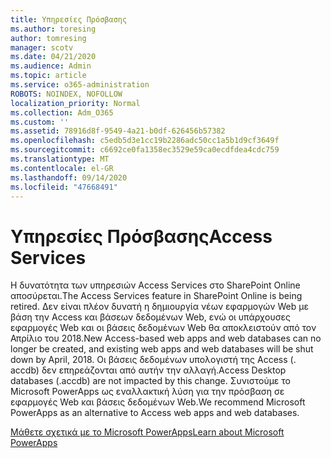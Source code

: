 ```yaml
---
title: Υπηρεσίες Πρόσβασης
ms.author: toresing
author: tomresing
manager: scotv
ms.date: 04/21/2020
ms.audience: Admin
ms.topic: article
ms.service: o365-administration
ROBOTS: NOINDEX, NOFOLLOW
localization_priority: Normal
ms.collection: Adm_O365
ms.custom: ''
ms.assetid: 78916d8f-9549-4a21-b0df-626456b57382
ms.openlocfilehash: c5edb5d3e1cc19b2286adc50cc1a5b1d9cf3649f
ms.sourcegitcommit: c6692ce0fa1358ec3529e59ca0ecdfdea4cdc759
ms.translationtype: MT
ms.contentlocale: el-GR
ms.lasthandoff: 09/14/2020
ms.locfileid: "47668491"
---
```

# <a name="access-services"></a><span data-ttu-id="2e9eb-102">Υπηρεσίες Πρόσβασης</span><span class="sxs-lookup"><span data-stu-id="2e9eb-102">Access Services</span></span>

<span data-ttu-id="2e9eb-103">Η δυνατότητα των υπηρεσιών Access Services στο SharePoint Online αποσύρεται.</span><span class="sxs-lookup"><span data-stu-id="2e9eb-103">The Access Services feature in SharePoint Online is being retired.</span></span> <span data-ttu-id="2e9eb-104">Δεν είναι πλέον δυνατή η δημιουργία νέων εφαρμογών Web με βάση την Access και βάσεων δεδομένων Web, ενώ οι υπάρχουσες εφαρμογές Web και οι βάσεις δεδομένων Web θα αποκλειστούν από τον Απρίλιο του 2018.</span><span class="sxs-lookup"><span data-stu-id="2e9eb-104">New Access-based web apps and web databases can no longer be created, and existing web apps and web databases will be shut down by April, 2018.</span></span> <span data-ttu-id="2e9eb-105">Οι βάσεις δεδομένων υπολογιστή της Access (. accdb) δεν επηρεάζονται από αυτήν την αλλαγή.</span><span class="sxs-lookup"><span data-stu-id="2e9eb-105">Access Desktop databases (.accdb) are not impacted by this change.</span></span> <span data-ttu-id="2e9eb-106">Συνιστούμε το Microsoft PowerApps ως εναλλακτική λύση για την πρόσβαση σε εφαρμογές Web και βάσεις δεδομένων Web.</span><span class="sxs-lookup"><span data-stu-id="2e9eb-106">We recommend Microsoft PowerApps as an alternative to Access web apps and web databases.</span></span> 
  
[<span data-ttu-id="2e9eb-107">Μάθετε σχετικά με το Microsoft PowerApps</span><span class="sxs-lookup"><span data-stu-id="2e9eb-107">Learn about Microsoft PowerApps</span></span>](https://powerapps.microsoft.com/)
  
